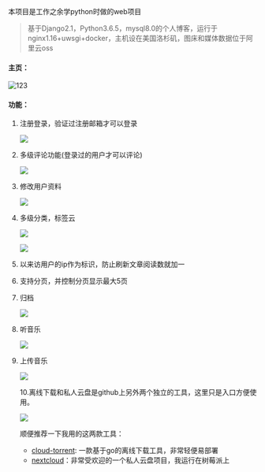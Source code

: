本项目是工作之余学python时做的web项目

> 基于Django2.1，Python3.6.5，mysql8.0的个人博客，运行于nginx1.16+uwsgi+docker，主机设在美国洛杉矶，图床和媒体数据位于阿里云oss

#### 主页：

![123](https://pandacoderblog.oss-cn-shanghai.aliyuncs.com/倾听/20200216151113.png)

#### 功能：

1. 注册登录，验证过注册邮箱才可以登录

   ![](https://pandacoderblog.oss-cn-shanghai.aliyuncs.com/倾听/20200216145128.png)

2. 多级评论功能(登录过的用户才可以评论)

   ![](https://pandacoderblog.oss-cn-shanghai.aliyuncs.com/倾听/20200216145426.png)

3. 修改用户资料

   ![](https://pandacoderblog.oss-cn-shanghai.aliyuncs.com/倾听/1581836136946.png)

4. 多级分类，标签云

   ![](https://pandacoderblog.oss-cn-shanghai.aliyuncs.com/倾听/20200216145814.png)

   ![](https://pandacoderblog.oss-cn-shanghai.aliyuncs.com/倾听/20200216145732.png)

5. 以来访用户的ip作为标识，防止刷新文章阅读数就加一

6. 支持分页，并控制分页显示最大5页

7. 归档

   ![](https://pandacoderblog.oss-cn-shanghai.aliyuncs.com/倾听/20200216150143.png)

8. 听音乐

   ![](https://pandacoderblog.oss-cn-shanghai.aliyuncs.com/倾听/20200216150249.png)

9. 上传音乐

   ![](https://pandacoderblog.oss-cn-shanghai.aliyuncs.com/倾听/20200216150352.png)

   10.离线下载和私人云盘是github上另外两个独立的工具，这里只是入口方便使用。

   ![](https://pandacoderblog.oss-cn-shanghai.aliyuncs.com/倾听/20200216150540.png)

   顺便推荐一下我用的这两款工具：

   - [cloud-torrent](https://github.com/jpillora/cloud-torrent):  一款基于go的离线下载工具，非常轻便易部署
   - [nextcloud](https://nextcloud.com/)：非常受欢迎的一个私人云盘项目，我运行在树莓派上
